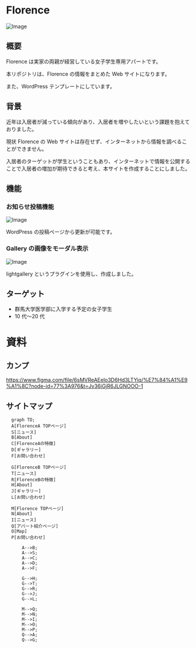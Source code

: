 # Florence

![Image](https://user-images.githubusercontent.com/110820784/210612315-f40e206b-7bdd-4104-bfd3-bd61d2576cf5.png)

## 概要

Florence は実家の両親が経営している女子学生専用アパートです。

本リポジトリは、Florence の情報をまとめた Web サイトになります。

また、WordPress テンプレートにしています。

## 背景

近年は入居者が減っている傾向があり、入居者を増やしたいという課題を抱えておりました。

現状 Florence の Web サイトは存在せず、インターネットから情報を調べることができません。

入居者のターゲットが学生ということもあり、インターネットで情報を公開することで入居者の増加が期待できると考え、本サイトを作成することにしました。

## 機能

### お知らせ投稿機能

![Image](https://user-images.githubusercontent.com/110820784/210747773-01e883bf-c185-4120-82a9-1da4f928182c.png)

WordPress の投稿ページから更新が可能です。

### Gallery の画像をモーダル表示

![Image](https://user-images.githubusercontent.com/110820784/210757304-38cc7094-8cb9-430c-9956-8a04892f9c7f.png)

lightgallery というプラグインを使用し、作成しました。

## ターゲット

- 群馬大学医学部に入学する予定の女子学生
- 10 代〜20 代

# 資料

## カンプ

https://www.figma.com/file/6sMVReAEelo3D6Hd3LTYiq/%E7%84%A1%E9%A1%8C?node-id=77%3A976&t=Jv36iGjR6JLGNOOO-1

## サイトマップ

```mermaid
  graph TD;
  A[FlorenceA TOPページ]
  S[ニュース]
  B[About]
  C[FlorenceAの特徴]
  D[ギャラリー]
  F[お問い合わせ]

  G[FlorenceB TOPページ]
  T[ニュース]
  R[FlorenceBの特徴]
  H[About]
  J[ギャラリー]
  L[お問い合わせ]

  M[Florence TOPページ]
  N[About]
  I[ニュース]
  Q[アパート紹介ページ]
  O[Map]
  P[お問い合わせ]

      A-->B;
      A-->S;
      A-->C;
      A-->D;
      A-->F;

      G-->H;
      G-->T;
      G-->R;
      G-->J;
      G-->L;

      M-->Q;
      M-->N;
      M-->I;
      M-->O;
      M-->P;
      Q-->A;
      Q-->G;
```
